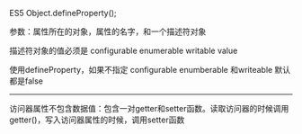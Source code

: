 ES5  Object.defineProperty();

参数：属性所在的对象，属性的名字，和一个描述符对象

描述符对象的值必须是 configurable enumerable writable value

使用defineProperty，如果不指定 configurable enumberable 和writeable 默认都是false

---

访问器属性不包含数据值：包含一对getter和setter函数。读取访问器的时候调用getter()，写入访问器属性的时候，调用setter函数
